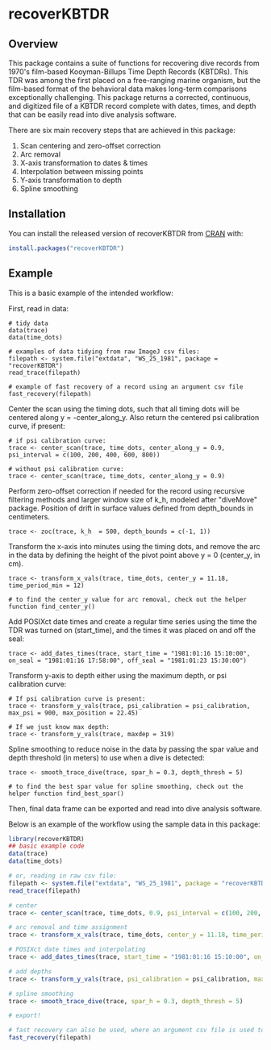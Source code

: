 
# recoverKBTDR

<!-- badges: start -->
<!-- badges: end -->

## Overview

This package contains a suite of functions for recovering dive records from 1970's film-based Kooyman-Billups Time Depth Records (KBTDRs). This TDR was among the first placed on a free-ranging marine organism, but the film-based format of the behavioral data makes long-term comparisons exceptionally challenging. This package returns a corrected, continuous, and digitized file of a KBTDR record complete with dates, times, and depth that can be easily read into dive analysis software. 

There are six main recovery steps that are achieved in this package: 

1. Scan centering and zero-offset correction 
2. Arc removal 
3. X-axis transformation to dates & times 
4. Interpolation between missing points 
5. Y-axis transformation to depth 
6. Spline smoothing 

## Installation

You can install the released version of recoverKBTDR from [CRAN](https://CRAN.R-project.org) with:

``` r
install.packages("recoverKBTDR")
```

## Example

This is a basic example of the intended workflow: 

First, read in data:
```{r}
# tidy data 
data(trace)
data(time_dots)

# examples of data tidying from raw ImageJ csv files: 
filepath <- system.file("extdata", "WS_25_1981", package = "recoverKBTDR")
read_trace(filepath)

# example of fast recovery of a record using an argument csv file 
fast_recovery(filepath)
```

Center the scan using the timing dots, such that all timing dots will be centered along  y = -center_along_y. Also return the centered psi calibration curve, if present: 
```{r}
# if psi calibration curve: 
trace <- center_scan(trace, time_dots, center_along_y = 0.9, psi_interval = c(100, 200, 400, 600, 800))

# without psi calibration curve: 
trace <- center_scan(trace, time_dots, center_along_y = 0.9)
```

Perform zero-offset correction if needed for the record using recursive filtering methods and larger window size of k_h, modeled after "diveMove" package. Position of drift in surface values defined from depth_bounds in centimeters. 
```{r}
trace <- zoc(trace, k_h  = 500, depth_bounds = c(-1, 1))
```

Transform the x-axis into minutes using the timing dots, and remove the arc in the data by defining the height of the pivot point above y = 0 (center_y, in cm). 
```{r}
trace <- transform_x_vals(trace, time_dots, center_y = 11.18, time_period_min = 12)

# to find the center_y value for arc removal, check out the helper function find_center_y() 
```

Add POSIXct date times and create a regular time series using the time the TDR was turned on (start_time), and the times it was placed on and off the seal: 
```{r}
trace <- add_dates_times(trace, start_time = "1981:01:16 15:10:00", on_seal = "1981:01:16 17:58:00", off_seal = "1981:01:23 15:30:00")
```

Transform y-axis to depth either using the maximum depth, or psi calibration curve: 
```{r}
# If psi calibration curve is present:
trace <- transform_y_vals(trace, psi_calibration = psi_calibration, max_psi = 900, max_position = 22.45)

# If we just know max depth:
trace <- transform_y_vals(trace, maxdep = 319)
```

Spline smoothing to reduce noise in the data by passing the spar value and depth threshold (in meters) to use when a dive is detected: 
```{r}
trace <- smooth_trace_dive(trace, spar_h = 0.3, depth_thresh = 5)

# to find the best spar value for spline smoothing, check out the helper function find_best_spar() 
```

Then, final data frame can be exported and read into dive analysis software. 

Below is an example of the workflow using the sample data in this package: 
``` r
library(recoverKBTDR)
## basic example code
data(trace) 
data(time_dots)

# or, reading in raw csv file: 
filepath <- system.file("extdata", "WS_25_1981", package = "recoverKBTDR")
read_trace(filepath)

# center
trace <- center_scan(trace, time_dots, 0.9, psi_interval = c(100, 200, 400, 600, 800))

# arc removal and time assignment 
trace <- transform_x_vals(trace, time_dots, center_y = 11.18, time_period_min = 12)

# POSIXct date times and interpolating
trace <- add_dates_times(trace, start_time = "1981:01:16 15:10:00", on_seal = "1981:01:16 17:58:00", off_seal = "1981:01:23 15:30:00")

# add depths
trace <- transform_y_vals(trace, psi_calibration = psi_calibration, max_psi = 900, max_position = 22.45)

# spline smoothing 
trace <- smooth_trace_dive(trace, spar_h = 0.3, depth_thresh = 5)

# export! 

# fast recovery can also be used, where an argument csv file is used to quickly pass arguments to the functions above: 
fast_recovery(filepath)

```
